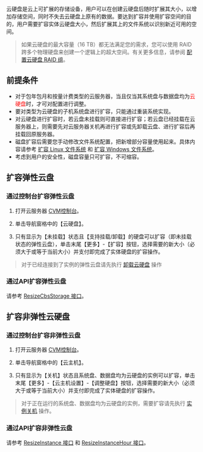 云硬盘是云上可扩展的存储设备，用户可以在创建云硬盘后随时扩展其大小，以增加存储空间，同时不失去云硬盘上原有的数据。要达到扩容并使用扩容空间的目的，用户需要扩容实体云硬盘大小，然后扩展其上的文件系统以识别新近可用的空间。

> 如果云硬盘的最大容量（16 TB）都无法满足您的需求，您可以使用 RAID 跨多个物理硬盘来创建一个逻辑上的超大空间。有关更多信息，请参阅 [配置云硬盘 RAID 组](/document/product/362/2932)。

## 前提条件
- 对于包年包月和按量计费类型的云服务器，当且仅当其系统盘与数据盘均为<font color="red">云硬盘</font>时，才可对配置进行调整。
- 要对类型为云硬盘的子机系统盘进行扩容，只能通过重装系统实现。
- 对云硬盘进行扩容时，若云盘未挂载则可直接进行扩容；若云盘已经挂载在云服务器上，则需要先对云服务器关机再进行扩容或先卸载云盘、进行扩容后再挂载回原服务器。
- 磁盘扩容后需要您手动修改文件系统配置，把新增部分容量使用起来。具体内容请参考 [扩容 Linux 文件系统](https://cloud.tencent.com/document/product/362/6738
) 和 [扩容 Windows 文件系统](https://cloud.tencent.com/document/product/362/6737
)。
- 考虑到用户的安全性，磁盘容量只可扩容，不可缩容。

## 扩容弹性云盘
### 通过控制台扩容弹性云盘

1) 打开云服务器 [CVM控制台](https://console.cloud.tencent.com/cvm)。

2) 单击导航窗格中的【云硬盘】。

3) 只有显示为【未挂载】状态且【支持挂载/卸载】的硬盘可以扩容（即未挂载状态的弹性云盘），单击末尾【更多】-【扩容】按钮，选择需要的新大小（必须大于或等于当前大小）并支付即完成了实体硬盘的扩容操作。

> 对于已经连接到了实例的弹性云盘请先执行 [卸载云硬盘](https://cloud.tencent.com/document/product/362/6740
) 操作

### 通过API扩容弹性云盘
请参考 [ResizeCbsStorage 接口](https://cloud.tencent.com/doc/api/364/2527)。

## 扩容非弹性云硬盘
### 通过控制台扩容非弹性云盘
1) 打开云服务器 [CVM控制台](https://console.cloud.tencent.com/cvm)。

2) 单击导航窗格中的【云主机】。

3) 只有显示为【关机】状态且系统盘、数据盘均为云硬盘的实例可以扩容，单击末尾【更多】-【云主机设置】-【调整硬盘】按钮，选择需要的新大小（必须大于或等于当前大小）并支付即完成了实体硬盘的扩容操作。

> 对于正在运行的系统盘、数据盘均为云硬盘的实例，需要扩容请先执行 [实例关机](/doc/product/213/4929) 操作。

### 通过API扩容非弹性云盘
请参考 [ResizeInstance 接口](https://cloud.tencent.com/doc/api/229/1306) 和 [ResizeInstanceHour 接口](https://cloud.tencent.com/doc/api/229/1344)。
